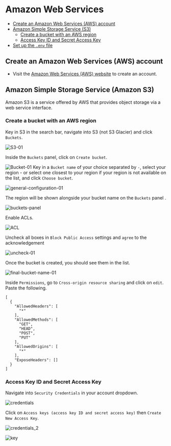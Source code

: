 # Amazon Web Services 

- [Create an Amazon Web Services (AWS) account]()
- [Amazon Simple Storage Service (S3)]()
	- [Create a bucket with an AWS region]()
	- [Access Key ID and Secret Access Key]()
- [Set up the `.env` file]()

## Create an Amazon Web Services (AWS) account 

- Visit the [Amazon Web Services (AWS) website](https://portal.aws.amazon.com/billing/signup#/start/email) to create an account. 

## Amazon Simple Storage Service (Amazon S3)

Amazon S3 is a service offered by AWS that provides object storage via a web service interface.

### Create a bucket with an AWS region 

Key in S3 in the search bar, navigate into S3 (not S3 Glacier) and click `Buckets`. 

![S3-01](https://user-images.githubusercontent.com/35587864/177148178-a10ee2a5-b90e-4653-a4f5-cdeb862498bc.png)

Inside the `Buckets` panel, click on `Create bucket`. 

![Bucket-01](https://user-images.githubusercontent.com/35587864/177148475-bc9b0052-5e3f-4abc-8305-11bb31d7be71.png)
Key in a `Bucket name` of your choice separated by `-`, select your region - or select one closest to your region if your region is not available on the list, and click `Choose bucket`. 

![general-configuration-01](https://user-images.githubusercontent.com/35587864/177148710-a47b1c51-2e72-4619-9eb7-1d5afef994f7.png)

The region will be shown alongside your bucket name on the `Buckets` panel .

![buckets-panel](https://user-images.githubusercontent.com/35587864/177148753-3c06d388-b738-4960-bfeb-fc8a8d22dc5e.png)

Enable ACLs.

![ACL](https://user-images.githubusercontent.com/35587864/177148789-97d0a5f4-5660-4089-9b9b-67650b104693.png)

Uncheck all boxes in `Block Public Access` settings and `agree` to the acknowledgement

![uncheck-01](https://user-images.githubusercontent.com/35587864/177148830-c0c2f6a2-afe2-476a-b1ed-dd98e75b8e9f.png)

Once the bucket is created, you should see them in the list. 

![final-bucket-name-01](https://user-images.githubusercontent.com/35587864/177148961-00c3df65-95f7-417b-8d9a-d3a9090f44c7.png)

Inside `Permissions`, go to `Cross-origin resource sharing` and click on `edit`. Paste the following. 

```
[
  {
    "AllowedHeaders": [
      "*"
    ],
    "AllowedMethods": [
      "GET",
      "HEAD",
      "POST",
      "PUT"
    ],
    "AllowedOrigins": [
      "*"
    ],
    "ExposeHeaders": []
  }
]
```
### Access Key ID and Secret Access Key

Navigate into `Security Credentials` in your account dropdown.

![credentials](https://user-images.githubusercontent.com/35587864/177149113-ecc80c6c-ea14-4766-89a1-27ef1a4d0a34.png)

Click on `Access keys (access key ID and secret access key)` then `Create New Access Key`. 

![credentials_2](https://user-images.githubusercontent.com/35587864/177149136-346d1348-3e5f-4833-b711-ff191cb1421a.png)

![key](https://user-images.githubusercontent.com/35587864/177149164-764c333c-e84b-4859-9080-6aa9f25231d3.png)
